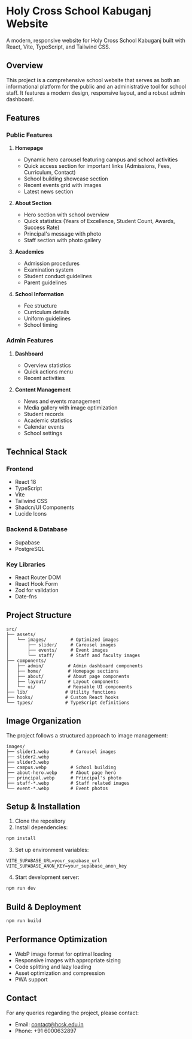 # Holy Cross School Kabuganj Website

A modern, responsive website for Holy Cross School Kabuganj built with React, Vite, TypeScript, and Tailwind CSS.

## Overview

This project is a comprehensive school website that serves as both an informational platform for the public and an administrative tool for school staff. It features a modern design, responsive layout, and a robust admin dashboard.

## Features

### Public Features

1. **Homepage**
   - Dynamic hero carousel featuring campus and school activities
   - Quick access section for important links (Admissions, Fees, Curriculum, Contact)
   - School building showcase section
   - Recent events grid with images
   - Latest news section

2. **About Section**
   - Hero section with school overview
   - Quick statistics (Years of Excellence, Student Count, Awards, Success Rate)
   - Principal's message with photo
   - Staff section with photo gallery

3. **Academics**
   - Admission procedures
   - Examination system
   - Student conduct guidelines
   - Parent guidelines

4. **School Information**
   - Fee structure
   - Curriculum details
   - Uniform guidelines
   - School timing

### Admin Features

1. **Dashboard**
   - Overview statistics
   - Quick actions menu
   - Recent activities

2. **Content Management**
   - News and events management
   - Media gallery with image optimization
   - Student records
   - Academic statistics
   - Calendar events
   - School settings

## Technical Stack

### Frontend
- React 18
- TypeScript
- Vite
- Tailwind CSS
- Shadcn/UI Components
- Lucide Icons

### Backend & Database
- Supabase
- PostgreSQL

### Key Libraries
- React Router DOM
- React Hook Form
- Zod for validation
- Date-fns

## Project Structure

```
src/
├── assets/
│   └── images/         # Optimized images
│       ├── slider/     # Carousel images
│       ├── events/     # Event images
│       └── staff/      # Staff and faculty images
├── components/
│   ├── admin/         # Admin dashboard components
│   ├── home/          # Homepage sections
│   ├── about/         # About page components
│   ├── layout/        # Layout components
│   └── ui/            # Reusable UI components
├── lib/              # Utility functions
├── hooks/            # Custom React hooks
└── types/            # TypeScript definitions
```

## Image Organization

The project follows a structured approach to image management:

```
images/
├── slider1.webp        # Carousel images
├── slider2.webp
├── slider3.webp
├── campus.webp         # School building
├── about-hero.webp     # About page hero
├── principal.webp      # Principal's photo
├── staff-*.webp        # Staff related images
└── event-*.webp        # Event photos
```

## Setup & Installation

1. Clone the repository
2. Install dependencies:
```bash
npm install
```

3. Set up environment variables:
```env
VITE_SUPABASE_URL=your_supabase_url
VITE_SUPABASE_ANON_KEY=your_supabase_anon_key
```

4. Start development server:
```bash
npm run dev
```

## Build & Deployment

```bash
npm run build
```

## Performance Optimization

- WebP image format for optimal loading
- Responsive images with appropriate sizing
- Code splitting and lazy loading
- Asset optimization and compression
- PWA support

## Contact

For any queries regarding the project, please contact:
- Email: [contact@hcsk.edu.in](mailto:contact@hcsk.edu.in)
- Phone: +91 6000632897
